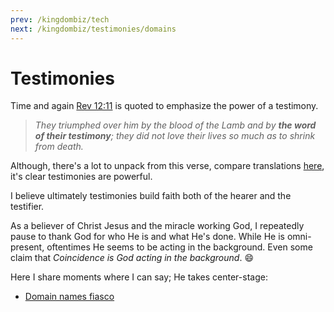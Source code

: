 ```yaml
---
prev: /kingdombiz/tech
next: /kingdombiz/testimonies/domains
---
```


# Testimonies

Time and again [Rev 12:11][REV.12.11 NIV] is quoted to emphasize the power of a testimony.

> _They triumphed over him by the blood of the Lamb and by **the word of their testimony**; they did not love their lives so much as to shrink from death._

Although, there's a lot to unpack from this verse, compare translations [here][REV.12.11], it's clear testimonies are powerful.

I believe ultimately testimonies build faith both of the hearer and the testifier.

As a believer of Christ Jesus and the miracle working God, I repeatedly pause to thank God for who He is and what He's done. While He is omni-present, oftentimes He seems to be acting in the background. Even some claim that _Coincidence is God acting in the background_. :smile:

Here I share moments where I can say; He takes center-stage:

- [Domain names fiasco][domains]

[REV.12.11 NIV]: https://www.bible.com/bible/111/REV.12.11.NIV
[REV.12.11]: https://www.bible.com/bible/compare/REV.12.11
[domains]: /kingdombiz/testimonies/domains
